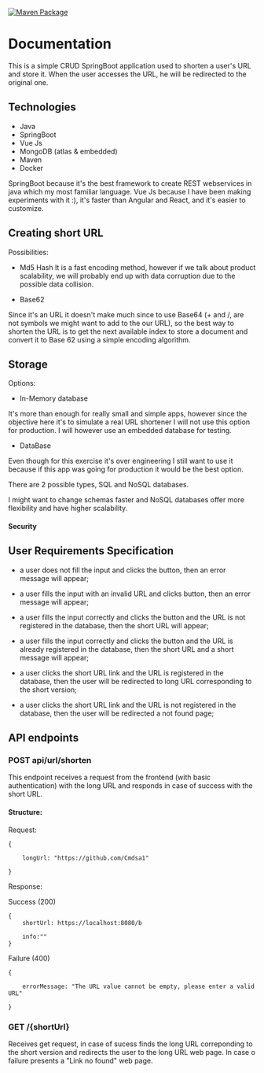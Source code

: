 [![Maven Package](https://github.com/cmsaraiva/url-shortener/actions/workflows/maven-publish.yml/badge.svg)](https://github.com/cmsaraiva/url-shortener/actions/workflows/maven-publish.yml)

# Documentation

This is a simple CRUD SpringBoot application used to shorten a user's URL and store it. When the user accesses the URL, he will be redirected to the original one.

## Technologies

- Java 
- SpringBoot
- Vue Js
- MongoDB (atlas & embedded)
- Maven
- Docker

SpringBoot because it's the best framework to create REST webservices in java which my most familiar language.
Vue Js because I have been making experiments with it :), it's faster than Angular and React, and it's easier to customize.

## Creating short URL

Possibilities:

- Md5 Hash
It is a fast encoding method, however if we talk about product scalability, we will probably end up with data corruption due to the possible data collision.

- Base62

Since it's an URL it doesn't make much since to use Base64 (+ and /, are not symbols we might want to add to the our URL), so the best way to shorten the URL is to get the next available index to store a document and convert it to Base 62 using a simple encoding algorithm.

## Storage

Options:

- In-Memory database

It's more than enough for really small and simple apps, however since the objective here it's to simulate a real URL shortener I will not use this option for production. I will however use an embedded database for testing.

- DataBase

Even though for this exercise it's over engineering I still want to use it because if this app was going for production it would be the best option.

There are 2 possible types, SQL and NoSQL databases.

I might want to change schemas faster and NoSQL databases offer more flexibility and have higher scalability.

#### Security


## User Requirements Specification

- a user does not fill the input and clicks the button, then an error message will appear;

- a user fills the input with an invalid URL and clicks button, then an error message will appear;

- a user fills the input correctly and clicks the button and the URL is not registered in the database, then the short URL will appear;

- a user fills the input correctly and clicks the button and the URL is already registered in the database, then the short URL and a short message will appear;

- a user clicks the short URL link and the URL is registered in the database, then the user will be redirected to long URL corresponding to the short version;

- a user clicks the short URL link and the URL is not registered in the database, then the user will be redirected a not found page;


## API endpoints

### POST api/url/shorten

This endpoint receives a request from the frontend (with basic authentication) with the long URL and responds in case of success with the short URL.

#### Structure:

Request:

    {

        longUrl: "https://github.com/Cmdsa1"
    
    }

Response:

Success (200)

    {
        shortUrl: https://localhost:8080/b
    
        info:""
    }

Failure (400)

    {

        errorMessage: "The URL value cannot be empty, please enter a valid URL"
    
    }


### GET /{shortUrl}

Receives get request, in case of sucess finds the long URL correponding to the short version and redirects the user to the long URL web page. In case o failure presents a "Link no found" web page.



